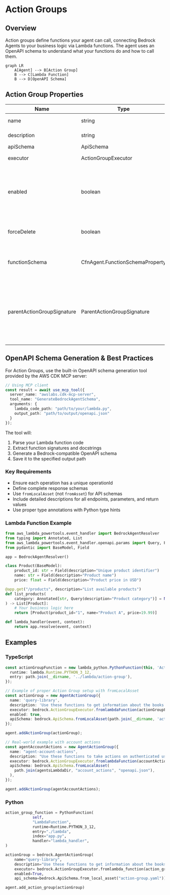 # Action Groups

## Overview

Action groups define functions your agent can call, connecting Bedrock Agents to your business logic via Lambda functions. The agent uses an OpenAPI schema to understand what your functions do and how to call them.

```mermaid
graph LR
    A[Agent] --> B[Action Group]
    B --> C[Lambda Function]
    B --> D[OpenAPI Schema]
```

## Action Group Properties

| Name | Type | Required | Description |
|---|---|---|---|
| name | string | Yes | The name of the action group |
| description | string | No | A description of the action group |
| apiSchema | ApiSchema | No | The API Schema |
| executor | ActionGroupExecutor | No | The action group executor |
| enabled | boolean | No | Specifies whether the action group is available for the agent to invoke or not when sending an InvokeAgent request. Defaults to true |
| forceDelete | boolean | No | Specifies whether to delete the resource even if it's in use. Defaults to false |
| functionSchema | CfnAgent.FunctionSchemaProperty | No | Defines functions that each define parameters that the agent needs to invoke from the user |
| parentActionGroupSignature | ParentActionGroupSignature | No | The AWS Defined signature for enabling certain capabilities in your agent. When specified, description, apiSchema, and actionGroupExecutor must be blank |

## OpenAPI Schema Generation & Best Practices

For Action Groups, use the built-in OpenAPI schema generation tool provided by the AWS CDK MCP server:

```typescript
// Using MCP client
const result = await use_mcp_tool({
  server_name: "awslabs.cdk-mcp-server",
  tool_name: "GenerateBedrockAgentSchema",
  arguments: {
    lambda_code_path: "path/to/your/lambda.py",
    output_path: "path/to/output/openapi.json"
  }
});
```

The tool will:

1. Parse your Lambda function code
2. Extract function signatures and docstrings
3. Generate a Bedrock-compatible OpenAPI schema
4. Save it to the specified output path

### Key Requirements
- Ensure each operation has a unique operationId
- Define complete response schemas
- Use `fromLocalAsset` (not `fromAsset`) for API schemas
- Include detailed descriptions for all endpoints, parameters, and return values
- Use proper type annotations with Python type hints

### Lambda Function Example

```python
from aws_lambda_powertools.event_handler import BedrockAgentResolver
from typing import Annotated, List
from aws_lambda_powertools.event_handler.openapi.params import Query, Path
from pydantic import BaseModel, Field

app = BedrockAgentResolver()

class Product(BaseModel):
    product_id: str = Field(description="Unique product identifier")
    name: str = Field(description="Product name")
    price: float = Field(description="Product price in USD")

@app.get("/products", description="List available products")
def list_products(
    category: Annotated[str, Query(description="Product category")] = None
) -> List[Product]:
    # Your business logic here
    return [Product(product_id="1", name="Product A", price=19.99)]

def lambda_handler(event, context):
    return app.resolve(event, context)
```

## Examples

### TypeScript

```ts
const actionGroupFunction = new lambda_python.PythonFunction(this, 'ActionGroupFunction', {
  runtime: lambda.Runtime.PYTHON_3_12,
  entry: path.join(__dirname, '../lambda/action-group'),
});

// Example of proper Action Group setup with fromLocalAsset
const actionGroup = new AgentActionGroup({
  name: 'query-library',
  description: 'Use these functions to get information about the books in the library.',
  executor: bedrock.ActionGroupExecutor.fromlambdaFunction(actionGroupFunction),
  enabled: true,
  apiSchema: bedrock.ApiSchema.fromLocalAsset(path.join(__dirname, 'action-group.yaml')),
});

agent.addActionGroup(actionGroup);

// Real-world example with account actions
const agentAccountActions = new AgentActionGroup({
  name: "agent-account-actions",
  description: "Use these functions to take actions on authenticated user's accounts",
  executor: bedrock.ActionGroupExecutor.fromlambdaFunction(accountActionsLambda),
  apiSchema: bedrock.ApiSchema.fromLocalAsset(
    path.join(agentsLambdaDir, "account_actions", "openapi.json"),
  ),
});

agent.addActionGroup(agentAccountActions);
```

### Python

```python
action_group_function = PythonFunction(
            self,
            "LambdaFunction",
            runtime=Runtime.PYTHON_3_12,
            entry="./lambda",
            index="app.py",
            handler="lambda_handler",
)

actionGroup = bedrock.AgentActionGroup(
    name="query-library",
    description="Use these functions to get information about the books in the library.",
    executor= bedrock.ActionGroupExecutor.fromlambda_function(action_group_function),
    enabled=True,
    api_schema=bedrock.ApiSchema.from_local_asset("action-group.yaml"))

agent.add_action_group(actionGroup)
```
